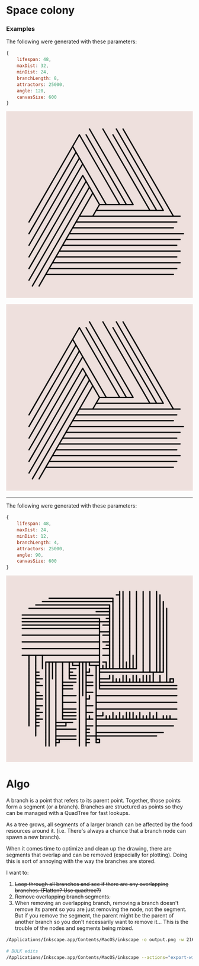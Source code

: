 # Space colony


### Examples

The following were generated with these parameters:
```js
{
    lifespan: 48,
    maxDist: 32,
    minDist: 24,
    branchLength: 8,
    attractors: 25000,
    angle: 120,
    canvasSize: 600
}
```

![Example 1](./doc/SpaceColonization-Bizarre-min_24-max_32-lifespan_48-attrCount_25000-N_120-length_8-2021-09-25T16_44_38.085Z.jpg)


![Example 2](./doc/SpaceColonization-Bizarre-min_24-max_32-lifespan_48-attrCount_25000-N_120-length_8-2021-09-25T16_44_38.085Z.jpg)

-----

The following were generated with these parameters:
```js
{
    lifespan: 48,
    maxDist: 24,
    minDist: 12,
    branchLength: 4,
    attractors: 25000,
    angle: 90,
    canvasSize: 600
}
```
![Example 3](./doc/SpaceColonization-Bizarre-min_12-max_24-lifespan_48-attrCount_25000-N_90-length_4-2021-09-25T17_15_34.043Z.jpg)



# Algo

A branch is a point that refers to its parent point. Together, those points form a segment (or a branch).
Branches are structured as points so they can be managed with a QuadTree for fast lookups.

As a tree grows, all segments of a larger branch can be affected by the food resources around it. (i.e. There's always a chance that a branch node can spawn a new branch).

When it comes time to optimize and clean up the drawing, there are segments that overlap and can be removed (especially for plotting). Doing this is sort of annoying with the way the branches are stored.

I want to:

  1. ~~Loop through all branches and see if there are any overlapping branches. (Flatten? Use quadtree?)~~
  2. ~~Remove overlapping branch segments.~~
  3. When removing an overlapping branch, removing a branch doesn't remove its parent so you are just removing the node, not the segment. But if you remove the segment, the parent might be the parent of another branch so you don't necessarily want to remove it... This is the trouble of the nodes and segments being mixed.



```zsh
/Applications/Inkscape.app/Contents/MacOS/inkscape -o output.png -w 2160 -h 2160 input.svg
```

```zsh
# BULK edits
/Applications/Inkscape.app/Contents/MacOS/inkscape --actions="export-width:2160px;export-height:2160px;export-type:png;export-do;" *.svg
```